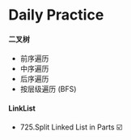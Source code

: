 # Daily Practice
 
#### 二叉树
* 前序遍历
* 中序遍历
* 后序遍历
* 按层级遍历 (BFS)


#### LinkList

* 725.Split Linked List in Parts ☑️